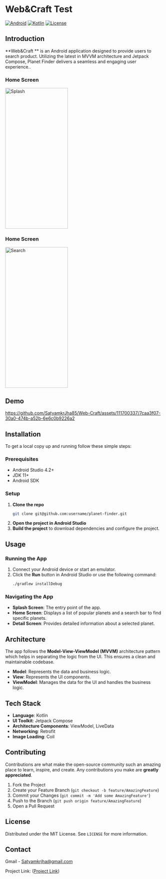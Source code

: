 # Web&Craft Test

[![Android](https://img.shields.io/badge/platform-android-green.svg)](https://www.android.com/)
[![Kotlin](https://img.shields.io/badge/Kotlin-1.5.21-blue.svg)](https://kotlinlang.org/)
[![License](https://img.shields.io/badge/license-MIT-blue.svg)](https://opensource.org/licenses/MIT)

## Introduction

**Web&Craft ** is an Android application designed to provide users to search product. Utilizing the latest in MVVM architecture and Jetpack Compose, Planet Finder delivers a seamless and engaging user experience..


### Home Screen
<img src="https://github.com/SatyamkrJha85/Web-Craft/assets/111700337/8328a243-119c-4040-a44f-54203ca2c298" alt="Splash" width="200" height="450">

### Home Screen
<img src="https://github.com/SatyamkrJha85/Web-Craft/assets/111700337/d7fe8857-f536-4bb7-9075-71fab70ad42c" alt="Search" width="200" height="450">



## Demo



https://github.com/SatyamkrJha85/Web-Craft/assets/111700337/7caa3f07-30a0-474b-a52b-6e6c0b9226a2



## Installation

To get a local copy up and running follow these simple steps:

### Prerequisites

- Android Studio 4.2+
- JDK 11+
- Android SDK

### Setup

1. **Clone the repo**
    ```sh
    git clone git@github.com:username/planet-finder.git
    ```
2. **Open the project in Android Studio**
3. **Build the project** to download dependencies and configure the project.

## Usage

### Running the App

1. Connect your Android device or start an emulator.
2. Click the **Run** button in Android Studio or use the following command:
    ```sh
    ./gradlew installDebug
    ```

### Navigating the App

- **Splash Screen**: The entry point of the app.
- **Home Screen**: Displays a list of popular planets and a search bar to find specific planets.
- **Detail Screen**: Provides detailed information about a selected planet.

## Architecture

The app follows the **Model-View-ViewModel (MVVM)** architecture pattern which helps in separating the logic from the UI. This ensures a clean and maintainable codebase.

- **Model**: Represents the data and business logic.
- **View**: Represents the UI components.
- **ViewModel**: Manages the data for the UI and handles the business logic.

## Tech Stack

- **Language**: Kotlin
- **UI Toolkit**: Jetpack Compose
- **Architecture Components**: ViewModel, LiveData
- **Networking**: Retrofit
- **Image Loading**: Coil

## Contributing

Contributions are what make the open-source community such an amazing place to learn, inspire, and create. Any contributions you make are **greatly appreciated**.

1. Fork the Project
2. Create your Feature Branch (`git checkout -b feature/AmazingFeature`)
3. Commit your Changes (`git commit -m 'Add some AmazingFeature'`)
4. Push to the Branch (`git push origin feature/AmazingFeature`)
5. Open a Pull Request

## License

Distributed under the MIT License. See `LICENSE` for more information.

## Contact

Gmail - [Satyamkrjha@gmail.com](mailto:satyamkrjha85@gmail.com)

Project Link: ([Project Link](https://github.com/SatyamkrJha85/Web-Craft))
